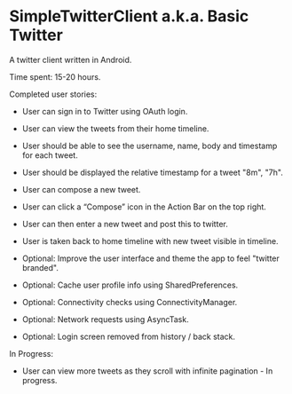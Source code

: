 SimpleTwitterClient a.k.a. Basic Twitter
========================================

A twitter client written in Android.

Time spent: 15-20 hours.

Completed user stories:

- User can sign in to Twitter using OAuth login. 
- User can view the tweets from their home timeline.
- User should be able to see the username, name, body and timestamp for each tweet.
- User should be displayed the relative timestamp for a tweet "8m", "7h".

- User can compose a new tweet.
- User can click a “Compose” icon in the Action Bar on the top right.
- User can then enter a new tweet and post this to twitter.
- User is taken back to home timeline with new tweet visible in timeline.
- Optional: Improve the user interface and theme the app to feel "twitter branded".
- Optional: Cache user profile info using SharedPreferences.
- Optional: Connectivity checks using ConnectivityManager.
- Optional: Network requests using AsyncTask.
- Optional: Login screen removed from history / back stack.

In Progress:
- User can view more tweets as they scroll with infinite pagination - In progress. 
